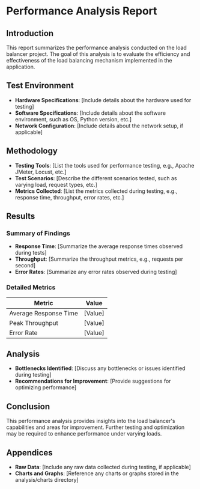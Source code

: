 # Performance Analysis Report

## Introduction
This report summarizes the performance analysis conducted on the load balancer project. The goal of this analysis is to evaluate the efficiency and effectiveness of the load balancing mechanism implemented in the application.

## Test Environment
- **Hardware Specifications**: [Include details about the hardware used for testing]
- **Software Specifications**: [Include details about the software environment, such as OS, Python version, etc.]
- **Network Configuration**: [Include details about the network setup, if applicable]

## Methodology
- **Testing Tools**: [List the tools used for performance testing, e.g., Apache JMeter, Locust, etc.]
- **Test Scenarios**: [Describe the different scenarios tested, such as varying load, request types, etc.]
- **Metrics Collected**: [List the metrics collected during testing, e.g., response time, throughput, error rates, etc.]

## Results
### Summary of Findings
- **Response Time**: [Summarize the average response times observed during tests]
- **Throughput**: [Summarize the throughput metrics, e.g., requests per second]
- **Error Rates**: [Summarize any error rates observed during testing]

### Detailed Metrics
| Metric                | Value          |
|-----------------------|----------------|
| Average Response Time | [Value]        |
| Peak Throughput       | [Value]        |
| Error Rate            | [Value]        |

## Analysis
- **Bottlenecks Identified**: [Discuss any bottlenecks or issues identified during testing]
- **Recommendations for Improvement**: [Provide suggestions for optimizing performance]

## Conclusion
This performance analysis provides insights into the load balancer's capabilities and areas for improvement. Further testing and optimization may be required to enhance performance under varying loads.

## Appendices
- **Raw Data**: [Include any raw data collected during testing, if applicable]
- **Charts and Graphs**: [Reference any charts or graphs stored in the analysis/charts directory]